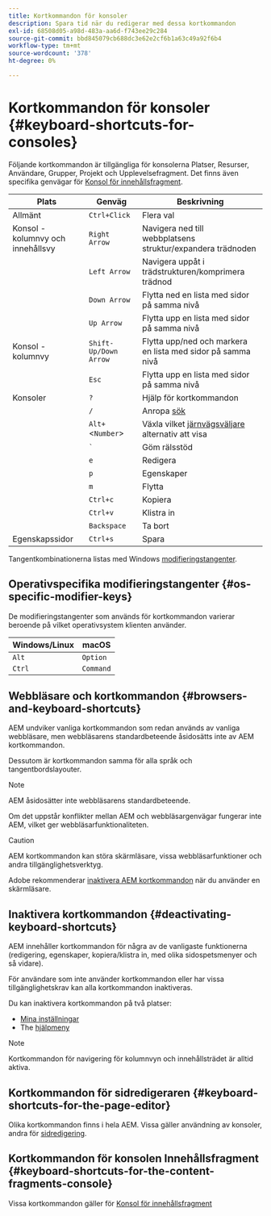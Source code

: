 ```yaml
---
title: Kortkommandon för konsoler
description: Spara tid när du redigerar med dessa kortkommandon
exl-id: 68508d05-a98d-483a-aa6d-f743ee29c284
source-git-commit: bbd845079cb688dc3e62e2cf6b1a63c49a92f6b4
workflow-type: tm+mt
source-wordcount: '378'
ht-degree: 0%

---
```


# Kortkommandon för konsoler {#keyboard-shortcuts-for-consoles}

Följande kortkommandon är tillgängliga för konsolerna Platser, Resurser, Användare, Grupper, Projekt och Upplevelsefragment. Det finns även specifika genvägar för [Konsol för innehållsfragment](#keyboard-shortcuts-for-the-content-fragments-console).

| Plats | Genväg | Beskrivning |
|---|---|---|
| Allmänt | `Ctrl+Click` | Flera val |
| Konsol - kolumnvy och innehållsvy | `Right Arrow` | Navigera ned till webbplatsens struktur/expandera trädnoden |
|  | `Left Arrow` | Navigera uppåt i trädstrukturen/komprimera trädnod |
|  | `Down Arrow` | Flytta ned en lista med sidor på samma nivå |
|  | `Up Arrow` | Flytta upp en lista med sidor på samma nivå |
| Konsol - kolumnvy | `Shift-Up/Down Arrow` | Flytta upp/ned och markera en lista med sidor på samma nivå |
|  | `Esc` | Flytta upp en lista med sidor på samma nivå |
| Konsoler | `?` | Hjälp för kortkommandon |
|  | `/` | Anropa [sök](/help/sites-cloud/authoring/search.md) |
|  | `Alt+`&lt;`Number`> | Växla vilket [järnvägsväljare](/help/sites-cloud/authoring/basic-handling.md#rail-selector) alternativ att visa |
|  | ``` ` ``` | Göm rälsstöd |
|  | `e` | Redigera |
|  | `p` | Egenskaper |
|  | `m` | Flytta |
|  | `Ctrl+c` | Kopiera |
|  | `Ctrl+v` | Klistra in |
|  | `Backspace` | Ta bort |
| Egenskapssidor | `Ctrl+s` | Spara |

Tangentkombinationerna listas med Windows [modifieringstangenter](#os-specific-modifier-keys).

## Operativspecifika modifieringstangenter {#os-specific-modifier-keys}

De modifieringstangenter som används för kortkommandon varierar beroende på vilket operativsystem klienten använder.

| Windows/Linux | macOS |
|---|---|
| `Alt` | `Option` |
| `Ctrl` | `Command` |

## Webbläsare och kortkommandon {#browsers-and-keyboard-shortcuts}

AEM undviker vanliga kortkommandon som redan används av vanliga webbläsare, men webbläsarens standardbeteende åsidosätts inte av AEM kortkommandon.

Dessutom är kortkommandon samma för alla språk och tangentbordslayouter.

>[!NOTE]
>
>AEM åsidosätter inte webbläsarens standardbeteende.
>
>Om det uppstår konflikter mellan AEM och webbläsargenvägar fungerar inte AEM, vilket ger webbläsarfunktionaliteten.

>[!CAUTION]
>
>AEM kortkommandon kan störa skärmläsare, vissa webbläsarfunktioner och andra tillgänglighetsverktyg.
>
>Adobe rekommenderar [inaktivera AEM kortkommandon](#deactivating-keyboard-shortcuts) när du använder en skärmläsare.

## Inaktivera kortkommandon {#deactivating-keyboard-shortcuts}

AEM innehåller kortkommandon för några av de vanligaste funktionerna (redigering, egenskaper, kopiera/klistra in, med olika sidospetsmenyer och så vidare).

För användare som inte använder kortkommandon eller har vissa tillgänglighetskrav kan alla kortkommandon inaktiveras.

Du kan inaktivera kortkommandon på två platser:

* [Mina inställningar](/help/sites-cloud/authoring/account-environment.md#my-preferences)
* The [hjälpmeny](/help/sites-cloud/authoring/basic-handling.md#accessing-help)

>[!NOTE]
>
>Kortkommandon för navigering för kolumnvyn och innehållsträdet är alltid aktiva.

## Kortkommandon för sidredigeraren {#keyboard-shortcuts-for-the-page-editor}

Olika kortkommandon finns i hela AEM. Vissa gäller användning av konsoler, andra för [sidredigering](/help/sites-cloud/authoring/page-editor/keyboard-shortcuts.md).

## Kortkommandon för konsolen Innehållsfragment {#keyboard-shortcuts-for-the-content-fragments-console}

Vissa kortkommandon gäller för [Konsol för innehållsfragment](/help/sites-cloud/administering/content-fragments/keyboard-shortcuts.md)